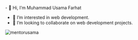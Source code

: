 \- 👋 Hi, I’m Muhammad Usama Farhat
- 👀 I’m interested in web development.
- 💞️ I’m looking to collaborate on web development projects.

<p><img align="center" src="https://github-readme-stats.vercel.app/api/top-langs?username=mentorusama&show_icons=true&locale=en&layout=compact" alt="mentorusama" /></p>
